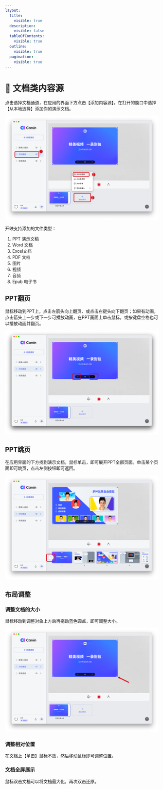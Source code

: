 ```yaml
---
layout:
  title:
    visible: true
  description:
    visible: false
  tableOfContents:
    visible: true
  outline:
    visible: true
  pagination:
    visible: true
---
```


# 📄 文档类内容源

点击选择文档通道，在应用的界面下方点击【添加内容源】，在打开的窗口中选择【从本地选择】添加你的演示文档。

![camin功能介绍配图1](<../../.gitbook/assets/0 (1) (1).png>)

开映支持添加的文件类型：

1. PPT 演示文稿
2. Word 文档
3. Excel文档
4. PDF 文档
5. 图片
6. 视频
7. 音频
8. Epub 电子书



## PPT翻页

鼠标移动到PPT上，点击左箭头向上翻页、或点击右键头向下翻页；如果有动画，点击箭头上一步或下一步可播放动画，在PPT画面上单击鼠标，或按键盘空格也可以播放动画并翻页。

![camin功能介绍配图1-2](../../.gitbook/assets/1.png)

## PPT跳页

在应用界面的下方找到演示文档，鼠标单击，即可展开PPT全部页面。单击某个页面即可跳页，点击左侧按钮即可返回。

![camin功能介绍配图1-3](<../../.gitbook/assets/2 (1) (1).png>)

## 布局调整

### 调整文档的大小

鼠标移动到调整对象上方后再拖动蓝色圆点，即可调整大小。

![camin功能介绍配图1-5](<../../.gitbook/assets/3 (1) (1).png>)

### 调整相对位置

在文档上【单击】鼠标不放，然后移动鼠标即可调整位置。



### 文档全屏展示

鼠标双击文档可以将文档最大化，再次双击还原。

